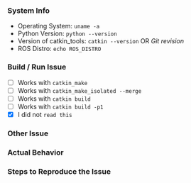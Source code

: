 [//]: # (Thank you for reporting an issue for catkin_tools!)

[//]: # (Please fill out the details below so that your issue can be resolved quickly!)
[//]: # (If you want to suggest a feature or start a discussion, feel free to delete them.)

### System Info

* Operating System: `uname -a`
* Python Version: `python --version`
* Version of catkin_tools: `catkin --version` OR *Git revision*
* ROS Distro: `echo ROS_DISTRO`

### Build / Run Issue

[//]: # (Please check for known issues here:)
[//]: # (http://catkin-tools.readthedocs.org/en/latest/troubleshooting.html)

[//]: # (If you have an issue building and running code, please verify the following:)
[//]: # (This is to make sure this is a problem with catkin_tools and not your own package.)

* [ ] Works with `catkin_make`
* [ ] Works with `catkin_make_isolated --merge`
* [ ] Works with `catkin build`
* [ ] Works with `catkin build -p1`
* [x] I did  not `read this`

### Other Issue

[//]: # (Please describe what you expected or think should happen.)


### Actual Behavior

[//]: # (Please describe what actually happens.)

[//]: # (Please put long CLI output into Gists: http://gist.github.com)
[//]: # (Use `VERBOSE=1 catkin build -p1 -v` for verbose output)
[//]: # (Please post `logs` directory if available.)


### Steps to Reproduce the Issue

[//]: # (Please give a series of command-line commands which cause the problem.)
[//]: # (Include a checkout URI for the workspace so that we can reproduce the issue.)
[//]: # (If we can't reproduce it on our own machines, we can't fix it!)

```bash

```

